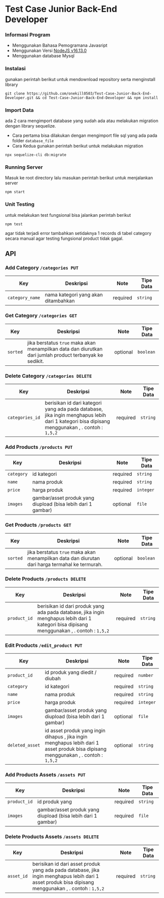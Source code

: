 # Test Case Junior Back-End Developer
### Informasi Program
- Menggunakan Bahasa Pemogramana Javasript
- Menggunakan Versi [NodeJS v16.13.0](https://nodejs.org/en/download/)
- Menggunakan database Mysql

### Instalasi
gunakan perintah berikut untuk mendownload repository serta menginstall library
```
git clone https://github.com/onekill0503/Test-Case-Junior-Back-End-Developer.git && cd Test-Case-Junior-Back-End-Developer && npm install
```

### Import Data
ada 2 cara mengimport database yang sudah ada atau melakukan migration dengan library sequelize.
- Cara pertama
bisa dilakukan dengan mengimport file sql yang ada pada folder `database_file`
- Cara Kedua
gunakan perintah berikut untuk melakukan migration
```
npx sequelize-cli db:migrate
```

### Running Server
Masuk ke root directory lalu masukan perintah berikut untuk menjalankan server
```
npm start
```

### Unit Testing
untuk melakukan test fungsional bisa jalankan perintah berikut
```
npm test
```

agar tidak terjadi error tambahkan setidaknya 1 records di tabel category secara manual agar testing fungsional product tidak gagal.

## API

### Add Category `/categories PUT`
Key | Deskripsi | Note | Tipe Data
--- | --- | --- | ---
`category_name` | nama kategori yang akan ditambahkan | required | `string`

### Get Category `/categories GET`
Key | Deskripsi | Note | Tipe Data
--- | --- | --- | ---
`sorted` | jika berstatus `true` maka akan menampilkan data dan diurutkan dari jumlah product terbanyak ke sedikit. | optional | `boolean`

### Delete Category `/categories DELETE`
Key | Deskripsi | Note | Tipe Data
--- | --- | --- | ---
`categories_id` | berisikan id dari kategori yang ada pada database, jika ingin menghapus lebih dari 1 kategori bisa dipisang menggunakan , . contoh : `1,5,2` | required | `string`

### Add Products `/products PUT`
Key | Deskripsi | Note | Tipe Data
--- | --- | --- | ---
`category` | id kategori | required | `string`
`name` | nama produk | required | `string`
`price` | harga produk | required | `integer`
`images` | gambar/asset produk yang diupload (bisa lebih dari 1 gambar) | optional | `file`

### Get Products `/products GET`
Key | Deskripsi | Note | Tipe Data
--- | --- | --- | ---
`sorted` | jika berstatus `true` maka akan menampilkan data dan diurutan dari harga termahal ke termurah. | optional | `boolean`

### Delete Products `/products DELETE`
Key | Deskripsi | Note | Tipe Data
--- | --- | --- | ---
`product_id` | berisikan id dari produk yang ada pada database, jika ingin menghapus lebih dari 1 kategori bisa dipisang menggunakan , . contoh : `1,5,2` | required | `string`

### Edit Products `/edit_product PUT`
Key | Deskripsi | Note | Tipe Data
--- | --- | --- | ---
`product_id` | id produk yang diedit / diubah | required | `number`
`category` | id kategori | required | `string`
`name` | nama produk | required | `string`
`price` | harga produk | required | `integer`
`images` | gambar/asset produk yang diupload (bisa lebih dari 1 gambar) | optional | `file`
`deleted_asset` | id asset produk yang ingin dihapus , jika ingin menghapus lebih dari 1 asset produk bisa dipisang menggunakan , . contoh : `1,5,2` | optional | `string`

### Add Products Assets `/assets PUT`
Key | Deskripsi | Note | Tipe Data
--- | --- | --- | ---
`product_id` | id produk yang | required | `string`
`images` | gambar/asset produk yang diupload (bisa lebih dari 1 gambar) | required | `file`

### Delete Products Assets `/assets DELETE`
Key | Deskripsi | Note | Tipe Data
--- | --- | --- | ---
`asset_id` | berisikan id dari asset produk yang ada pada database, jika ingin menghapus lebih dari 1 asset produk bisa dipisang menggunakan , . contoh : `1,5,2` | required | `string`
